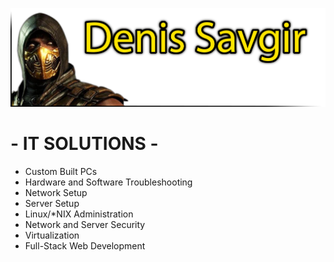 ![DENIS SAVGIR](images/denis-savgir-logo.png)
# - IT SOLUTIONS  -

* Custom Built PCs
* Hardware and Software Troubleshooting
* Network Setup
* Server Setup
* Linux/*NIX Administration
* Network and Server Security
* Virtualization
* Full-Stack Web Development